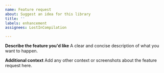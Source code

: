 ```yaml
---
name: Feature request
about: Suggest an idea for this library
title: ''
labels: enhancement
assignees: LostInCompilation

---
```


**Describe the feature you'd like**
A clear and concise description of what you want to happen.

**Additional context**
Add any other context or screenshots about the feature request here.
